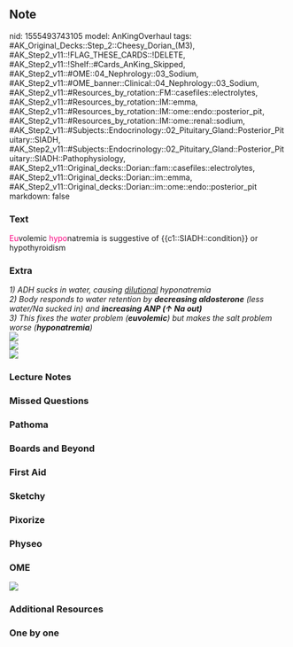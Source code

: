 ## Note
nid: 1555493743105
model: AnKingOverhaul
tags: #AK_Original_Decks::Step_2::Cheesy_Dorian_(M3), #AK_Step2_v11::!FLAG_THESE_CARDS::!DELETE, #AK_Step2_v11::!Shelf::#Cards_AnKing_Skipped, #AK_Step2_v11::#OME::04_Nephrology::03_Sodium, #AK_Step2_v11::#OME_banner::Clinical::04_Nephrology::03_Sodium, #AK_Step2_v11::#Resources_by_rotation::FM::casefiles::electrolytes, #AK_Step2_v11::#Resources_by_rotation::IM::emma, #AK_Step2_v11::#Resources_by_rotation::IM::ome::endo::posterior_pit, #AK_Step2_v11::#Resources_by_rotation::IM::ome::renal::sodium, #AK_Step2_v11::#Subjects::Endocrinology::02_Pituitary_Gland::Posterior_Pituitary::SIADH, #AK_Step2_v11::#Subjects::Endocrinology::02_Pituitary_Gland::Posterior_Pituitary::SIADH::Pathophysiology, #AK_Step2_v11::Original_decks::Dorian::fam::casefiles::electrolytes, #AK_Step2_v11::Original_decks::Dorian::im::emma, #AK_Step2_v11::Original_decks::Dorian::im::ome::endo::posterior_pit
markdown: false

### Text
<font color="#FC0280">Eu</font>volemic <font color=
"#FC0280">hypo</font>natremia is suggestive of
{{c1::SIADH::condition}} or hypothyroidism

### Extra
<div>
  <div>
    <div>
      <i>1) ADH sucks in water, causing <u>dilutional</u>
      hyponatremia</i>
      <div>
        <i>2) Body responds to water retention by <b>decreasing
        aldosterone</b> (less water/Na sucked in) and
        <b>increasing</b> <b>ANP (↑ Na out)</b></i>
      </div>
      <div>
        <i>3) This fixes the water problem (<b>euvolemic</b>) but
        makes the salt problem worse (<b>hyponatremia</b>)</i>
      </div>
    </div>
  </div>
</div><img src="paste-187737315475457_1505754167063.jpg">
<div>
  <i><img src="paste-14742118761234433.jpg"></i>
  <div>
    <span style="font-weight: bold"><img src=
    "paste-2808517769560065.jpg"></span>
  </div>
</div>

### Lecture Notes


### Missed Questions


### Pathoma


### Boards and Beyond


### First Aid


### Sketchy


### Pixorize


### Physeo


### OME
<div class="ome-widget">
  <a href=
  "https://onlinemeded.org/spa/nephrology/sodium/acquire?ref=anki"><img src="_OME_AnkiFlashcards_Lesson_2.png"></a>
</div>

### Additional Resources


### One by one

